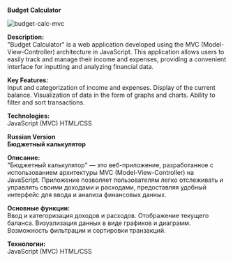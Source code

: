 <strong>Budget Calculator</strong><br>

![budget-calc-mvc](https://github.com/user-attachments/assets/dd1a4e36-f758-4cb4-a8b8-e9bb19b14411)

<strong>Description:</strong><br>
"Budget Calculator" is a web application developed using the MVC (Model-View-Controller) architecture in JavaScript. This application allows users to easily track and manage their income and expenses, providing a convenient interface for inputting and analyzing financial data.

<strong>Key Features:</strong><br>
Input and categorization of income and expenses.
Display of the current balance.
Visualization of data in the form of graphs and charts.
Ability to filter and sort transactions.

<strong>Technologies:</strong><br>
JavaScript (MVC)
HTML/CSS

<strong>Russian Version</strong><br>
<strong>Бюджетный калькулятор</strong><br>

<strong>Описание:</strong><br>
"Бюджетный калькулятор" — это веб-приложение, разработанное с использованием архитектуры MVC (Model-View-Controller) на JavaScript. Приложение позволяет пользователям легко отслеживать и управлять своими доходами и расходами, предоставляя удобный интерфейс для ввода и анализа финансовых данных.

<strong>Основные функции:</strong><br>
Ввод и категоризация доходов и расходов.
Отображение текущего баланса.
Визуализация данных в виде графиков и диаграмм.
Возможность фильтрации и сортировки транзакций.

<strong>Технологии:</strong><br>
JavaScript (MVC)
HTML/CSS
